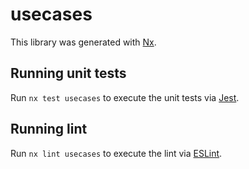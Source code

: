 # usecases

This library was generated with [Nx](https://nx.dev).

## Running unit tests

Run `nx test usecases` to execute the unit tests via [Jest](https://jestjs.io).

## Running lint

Run `nx lint usecases` to execute the lint via [ESLint](https://eslint.org/).
